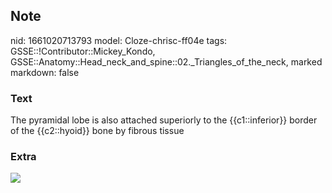 ## Note
nid: 1661020713793
model: Cloze-chrisc-ff04e
tags: GSSE::!Contributor::Mickey_Kondo, GSSE::Anatomy::Head_neck_and_spine::02._Triangles_of_the_neck, marked
markdown: false

### Text
The pyramidal lobe is also attached superiorly to the {{c1::inferior}} border of the {{c2::hyoid}} bone by fibrous tissue

### Extra
<div><img src="2-Figure2-1_1539320027256.png"></div>
